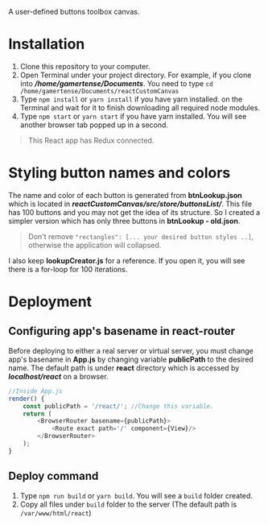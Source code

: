 A user-defined buttons toolbox canvas.

# Installation
1. Clone this repository to your computer.
2. Open Terminal under your project directory. For example, if you clone into **_/home/gamertense/Documents_**. You need to type `cd /home/gamertense/Documents/reactCustomCanvas`
3. Type `npm install` or `yarn install` if you have yarn installed. on the Terminal and wait for it to finish downloading all required node modules.
4. Type `npm start` or `yarn start` if you have yarn installed. You will see another browser tab popped up in a second.

> This React app has Redux connected.

# Styling button names and colors
The name and color of each button is generated from **btnLookup.json** which is located in **_reactCustomCanvas/src/store/buttonsList/_**. This file has 100 buttons and you may not get the idea of its structure. So I created a simpler version which has only three buttons in **btnLookup - old.json**.

> Don't remove `"rectangles": [... your desired button styles ..]`, otherwise the application will collapsed.

I also keep **lookupCreator.js** for a reference. If you open it, you will see there is a for-loop for 100 iterations.

# Deployment
## Configuring app's basename in react-router
Before deploying to either a real server or virtual server, you must change app's basename in **App.js** by changing variable **publicPath** to the desired name. The default path is under **react** directory which is accessed by **_localhost/react_** on a browser.

```javascript
//Inside App.js
render() {
    const publicPath = '/react/'; //Change this variable.
    return (
        <BrowserRouter basename={publicPath}>
            <Route exact path='/' component={View}/>
        </BrowserRouter>
    );
}
```

## Deploy command
1. Type `npm run build` or `yarn build`. You will see a `build` folder created.
2. Copy all files under `build` folder to the server (The default path is `/var/www/html/react`)